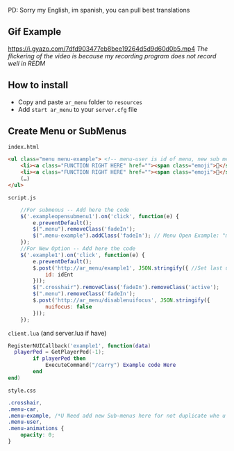 PD: Sorry my English, im spanish, you can pull best translations

## Gif Example
https://i.gyazo.com/7dfd903477eb8bee19264d5d9d60d0b5.mp4
*The flickering of the video is because my recording program does not record well in REDM*

## How to install

* Copy and paste ```ar_menu``` folder to ```resources```
* Add ```start ar_menu``` to your ```server.cfg``` file

## Create Menu or SubMenus

```index.html```
```html
<ul class="menu menu-example"> <!-- menu-user is id of menu, new sub menus need "menu menu-example"-->
    <li><a class="FUNCTION RIGHT HERE" href=""><span class="emoji">🔪</span>Kill</a></li>
    <li><a class="FUNCTION RIGHT HERE" href=""><span class="emoji">👋</span>Hi</a></li> <!-- You can copy this line below for create more options un menu -->
    (…)
</ul>
```

```script.js```
```javascript
    //For submenus -- Add here the code
    $('.exampleopensubmenu1').on('click', function(e) {
        e.preventDefault();
        $(".menu").removeClass('fadeIn');
        $(".menu-example").addClass('fadeIn'); // Menu Open Example: "menu menu-example" you set only "menu-example"
    });
    //For New Option -- Add here the code
    $('.example1').on('click', function(e) {
        e.preventDefault();
        $.post('http://ar_menu/example1', JSON.stringify({ //Set last url name of class or other name if u can control next in RegisterNUICallback('example1', function(data)
            id: idEnt
        }));
        $(".crosshair").removeClass('fadeIn').removeClass('active');
        $(".menu").removeClass('fadeIn');
        $.post('http://ar_menu/disablenuifocus', JSON.stringify({
            nuifocus: false
        }));
    });

```

```client.lua``` (and server.lua if have)
```lua
RegisterNUICallback('example1', function(data)
  playerPed = GetPlayerPed(-1);
		if playerPed then
            ExecuteCommand("/carry") Example code Here
		end
end)
```
```style.css```
```css
.crosshair,
.menu-car,
.menu-example, /*U Need add new Sub-menus here for not duplicate whe u show main menu*/
.menu-user,
.menu-animations {
    opacity: 0;
}
```
